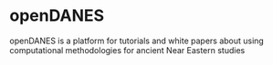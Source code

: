# openDANES
openDANES is a platform for tutorials and white papers about using computational methodologies for ancient Near Eastern studies
